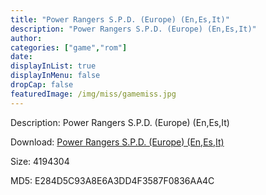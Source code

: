 ```yaml
---
title: "Power Rangers S.P.D. (Europe) (En,Es,It)"
description: "Power Rangers S.P.D. (Europe) (En,Es,It)"
author: 
categories: ["game","rom"]
date: 
displayInList: true
displayInMenu: false
dropCap: false
featuredImage: /img/miss/gamemiss.jpg
---
```


Description: Power Rangers S.P.D. (Europe) (En,Es,It)

Download: <a style="text-decoration:underline;" href="https://mega.nz/#!6WZiwS4I!xkIJbDIsO49AJurKV45sH9jDDBhN54cVUx12cRQqbxo" target = "_blank" rel = "nofollow" > Power Rangers S.P.D. (Europe) (En,Es,It)</a>

Size: 4194304

MD5: E284D5C93A8E6A3DD4F3587F0836AA4C

